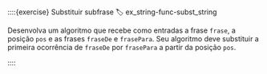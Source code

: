 ::::{exercise} Substituir subfrase
:label: ex_string-func-subst_string

Desenvolva um algoritmo que recebe como entradas a frase `frase`, a posição `pos` e as frases `fraseDe` e `frasePara`. Seu algoritmo deve substituir a primeira ocorrência de `fraseDe` por `frasePara` a partir da posição `pos`.

::::


